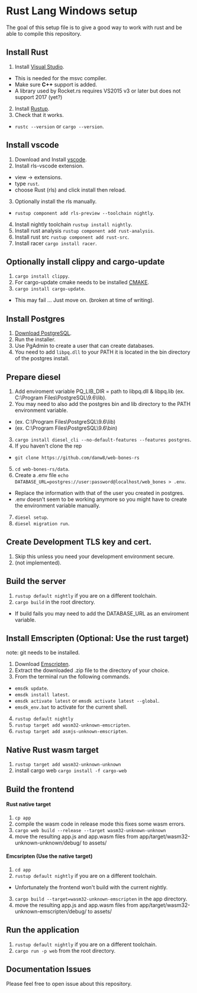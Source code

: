 # Rust Lang Windows setup

The goal of this setup file is to give a good way to work with rust and be able to compile this repository.

## Install Rust

1. Install [Visual Studio](https://www.visualstudio.com/).
  * This is needed for the msvc compiler.
  * Make sure **C++** support is added.
  * A library used by Rocket.rs requires VS2015 v3 or later but does not support 2017 (yet?)
2. Install [Rustup](https://www.rust-lang.org/en-US/).
3. Check that it works.
  * `rustc --version` or `cargo --version`.

## Install vscode

1. Download and Install [vscode](https://www.visualstudio.com/).
2. Install rls-vscode extension.
  * view -> extensions.
  * type `rust`.
  * choose Rust (rls) and click install then reload.
3. Optionally install the rls manually.
  * `rustup component add rls-preview --toolchain nightly`.
4. Install nightly toolchain `rustup install nightly`.
5. Install rust analysis `rustup component add rust-analysis`.
6. Install rust src `rustup component add rust-src`.
7. Install racer `cargo install racer`.

## Optionally install clippy and cargo-update
1. `cargo install clippy`.
2. For cargo-update cmake needs to be installed [CMAKE](https://cmake.org/download/).
3. `cargo install cargo-update`.
  * This may fail ... Just move on. (broken at time of writing).

## Install Postgres

1. [Download PostgreSQL](https://www.postgresql.org/download/).
2. Run the installer.
3. Use PgAdmin to create a user that can create databases.
4. You need to add `libpq.dll` to your PATH it is located in the bin directory of the postgres install. 

## Prepare diesel

1. Add enviroment variable PQ_LIB_DIR = path to libpq.dll & libpq.lib (ex. C:\Program Files\PostgreSQL\9.6\lib).
2. You may need to also add the postgres bin and lib directory to the PATH environment variable.
  * (ex. C:\Program Files\PostgreSQL\9.6\lib)
  * (ex. C:\Program Files\PostgreSQL\9.6\bin)
3. `cargo install diesel_cli --no-default-features --features postgres`.
4. If you haven't clone the rep
  * `git clone https://github.com/danw8/web-bones-rs`
5. `cd web-bones-rs/data`.
6. Create a .env file `echo DATABASE_URL=postgres://user:password@localhost/web_bones > .env`.
  * Replace the information with that of the user you created in postgres.
  * .env doesn't seem to be working anymore so you might have to create the environment variable manually.
7. `diesel setup`.
8. `diesel migration run`.

## Create Development TLS key and cert.

1. Skip this unless you need your development environment secure.
2. (not implemented).

## Build the server

1. `rustup default nightly` if you are on a different toolchain.
2. `cargo build` in the root directory.
  * If build fails you may need to add the DATABASE_URL as an enviroment variable.

## Install Emscripten (Optional: Use the rust target)

note: git needs to be installed.

1. Download [Emscripten](https://kripken.github.io/emscripten-site/docs/getting_started/downloads.html).
2. Extract the downloaded .zip file to the directory of your choice.
3. From the terminal run the following commands.
  * `emsdk update`.
  * `emsdk install latest`.
  * `emsdk activate latest` or `emsdk activate latest --global`.
  * `emsdk_env.bat` to activate for the current shell.
4. `rustup default nightly`
5. `rustup target add wasm32-unknown-emscripten`.
6. `rustup target add asmjs-unknown-emscripten`.

## Native Rust wasm target

1. `rustup target add wasm32-unknown-unknown`
2. install cargo web `cargo install -f cargo-web`

## Build the frontend

#### Rust native target

1. `cp app`
2. compile the wasm code in release mode this fixes some wasm errors.
3. `cargo web build --release --target wasm32-unknown-unknown`
4. move the resulting app.js and app.wasm files from app/target/wasm32-unknown-unknown/debug/ to assets/

#### Emcsripten (Use the native target)
1. `cd app`
2. `rustup default nightly` if you are on a different toolchain.
  * Unfortunately the frontend won't build with the current nightly.
3. `cargo build --target=wasm32-unknown-emscripten` in the app directory.
4. move the resulting app.js and app.wasm files from app/target/wasm32-unknown-emscripten/debug/ to assets/

## Run the application

1. `rustup default nightly` if you are on a different toolchain.
2. `cargo run -p web` from the root directory.


## Documentation Issues

Please feel free to open issue about this repository.
